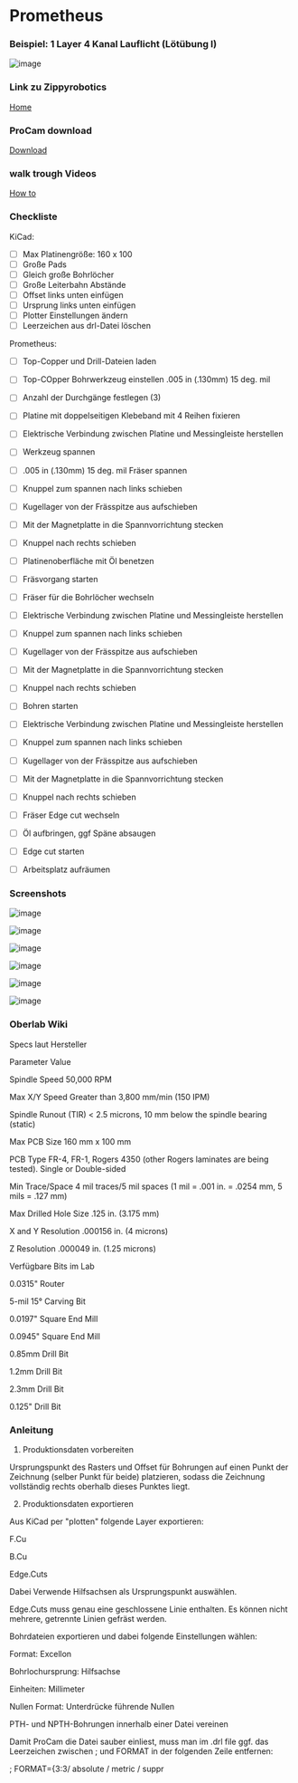 # Prometheus

### Beispiel: 1 Layer 4 Kanal Lauflicht (Lötübung I)
![image](https://github.com/frankyhub/Prometheus/blob/main/Pix/4Kanal-LL.png)

### Link zu Zippyrobotics
[Home](https://www.zippyrobotics.com/)

### ProCam download
[Download](https://www.zippyrobotics.com/download/)

### walk trough Videos
[How to](https://www.zippyrobotics.com/how-to/)


### Checkliste


KiCad:

- [ ] Max Platinengröße: 160 x 100
- [ ] Große Pads
- [ ] Gleich große Bohrlöcher
- [ ] Große Leiterbahn Abstände
- [ ] Offset links unten einfügen
- [ ] Ursprung links unten einfügen
- [ ] Plotter Einstellungen ändern
- [ ] Leerzeichen aus drl-Datei löschen

Prometheus:

- [ ] Top-Copper und Drill-Dateien laden
- [ ] Top-COpper Bohrwerkzeug einstellen .005 in (.130mm) 15 deg. mil
- [ ] Anzahl der Durchgänge festlegen (3)
- [ ] Platine mit doppelseitigen Klebeband mit 4 Reihen fixieren
- [ ] Elektrische Verbindung zwischen Platine und Messingleiste herstellen 
- [ ] Werkzeug spannen
- [ ] .005 in (.130mm) 15 deg. mil Fräser spannen 
- [ ] Knuppel zum spannen nach links schieben 
- [ ] Kugellager von der Frässpitze aus aufschieben
- [ ] Mit der Magnetplatte in die Spannvorrichtung stecken
- [ ] Knuppel nach rechts schieben
- [ ] Platinenoberfläche mit Öl benetzen
- [ ] Fräsvorgang starten
- [ ] Fräser für die Bohrlöcher wechseln
- [ ] Elektrische Verbindung zwischen Platine und Messingleiste herstellen 
- [ ] Knuppel zum spannen nach links schieben 
- [ ] Kugellager von der Frässpitze aus aufschieben
- [ ] Mit der Magnetplatte in die Spannvorrichtung stecken
- [ ] Knuppel nach rechts schieben
- [ ] Bohren starten 
- [ ] Elektrische Verbindung zwischen Platine und Messingleiste herstellen 
- [ ] Knuppel zum spannen nach links schieben 
- [ ] Kugellager von der Frässpitze aus aufschieben
- [ ] Mit der Magnetplatte in die Spannvorrichtung stecken
- [ ] Knuppel nach rechts schieben
- [ ] Fräser Edge cut wechseln
- [ ] Öl aufbringen, ggf Späne absaugen 
- [ ] Edge cut starten
- [ ] Arbeitsplatz aufräumen


### Screenshots

![image](https://github.com/frankyhub/Prometheus/blob/main/Pix/kicad1.png)

![image](https://github.com/frankyhub/Prometheus/blob/main/Pix/kicad2.png)

![image](https://github.com/frankyhub/Prometheus/blob/main/Pix/kicad4.png)

![image](https://github.com/frankyhub/Prometheus/blob/main/Pix/kicad5.png)

![image](https://github.com/frankyhub/Prometheus/blob/main/Pix/drill1.png)

![image](https://github.com/frankyhub/Prometheus/blob/main/Pix/Prom1.png)





### Oberlab Wiki

Specs laut Hersteller

Parameter	Value

Spindle Speed	50,000 RPM

Max X/Y Speed	Greater than 3,800 mm/min (150 IPM)

Spindle Runout (TIR)	< 2.5 microns, 10 mm below the spindle bearing (static)

Max PCB Size	160 mm x 100 mm

PCB Type	FR-4, FR-1, Rogers 4350 (other Rogers laminates are being tested). Single or Double-sided

Min Trace/Space	4 mil traces/5 mil spaces (1 mil = .001 in. = .0254 mm, 5 mils = .127 mm)

Max Drilled Hole Size	.125 in. (3.175 mm)

X and Y Resolution	.000156 in. (4 microns)

Z Resolution	.000049 in. (1.25 microns)

Verfügbare Bits im Lab

0.0315" Router

5-mil 15° Carving Bit

0.0197" Square End Mill

0.0945" Square End Mill

0.85mm Drill Bit

1.2mm Drill Bit

2.3mm Drill Bit

0.125" Drill Bit


### Anleitung
1. Produktionsdaten vorbereiten

Ursprungspunkt des Rasters und Offset für Bohrungen auf einen Punkt der Zeichnung (selber Punkt für beide) platzieren, sodass die Zeichnung vollständig rechts oberhalb dieses Punktes liegt.


2. Produktionsdaten exportieren

Aus KiCad per "plotten" folgende Layer exportieren:


F.Cu

B.Cu

Edge.Cuts

Dabei Verwende Hilfsachsen als Ursprungspunkt auswählen.


Edge.Cuts muss genau eine geschlossene Linie enthalten. Es können nicht mehrere, getrennte Linien gefräst werden.


Bohrdateien exportieren und dabei folgende Einstellungen wählen:


Format: Excellon

Bohrlochursprung: Hilfsachse

Einheiten: Millimeter

Nullen Format: Unterdrücke führende Nullen

PTH- und NPTH-Bohrungen innerhalb einer Datei vereinen

Damit ProCam die Datei sauber einliest, muss man im .drl file ggf. das Leerzeichen zwischen ; und FORMAT in der folgenden Zeile entfernen:


; FORMAT={3:3/ absolute / metric / suppr


